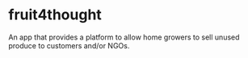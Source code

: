 # fruit4thought
An app that provides a platform to allow home growers to sell unused produce to customers and/or NGOs.

